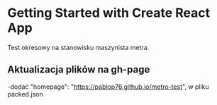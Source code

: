 # Getting Started with Create React App

Test okresowy na stanowisku maszynista metra.

## Aktualizacja plików na gh-page
-dodać "homepage": "https://pablop76.github.io/metro-test",
w pliku packed.json
